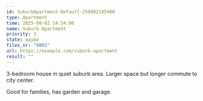 ```yaml
---
id: SuburbApartment-Default-250802145400
type: Apartment
time: 2025-08-02 14:54:00
name: Suburb Apartment
priority: 3
state: maybe
files_nr: "0002"
url: https://example.com/suburb-apartment
result: ""
---
```


3-bedroom house in quiet suburb area. Larger space but longer commute to city center.

Good for families, has garden and garage.
